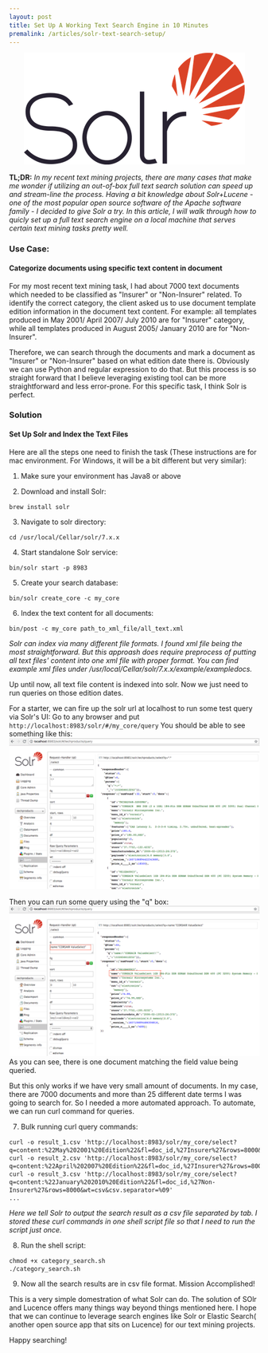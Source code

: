 ```yaml
---
layout: post
title: Set Up A Working Text Search Engine in 10 Minutes
premalink: /articles/solr-text-search-setup/
---
```


<p align="center">
<img src="/images/solr.png">
</p>

**TL;DR:** _In my recent text mining projects, there are many cases that make me wonder if utilizing an out-of-box full text search solution can speed up and stream-line the process. Having a bit knowledge about Solr+Lucene - one of the most popular open source software of the Apache software family - I decided to give Solr a try. In this article, I will walk through how to quicly set up a full text search engine on a local machine that serves certain text mining tasks pretty well._

### Use Case:
#### Categorize documents using specific text content in document

For my most recent text mining task, I had about 7000 text documents which needed to be classified as "Insurer" or "Non-Insurer" related. To identify the correct category, the client asked us to use document template edition information in the document text content. For example: all templates produced in May 2001/ April 2007/ July 2010 are for "Insurer" category, while all templates produced in August 2005/ January 2010 are for "Non-Insurer".

Therefore, we can search through the documents and mark a document as "Insurer" or "Non-Insurer" based on what edition date there is. Obviously we can use Python and regular expression to do that. But this process is so straight forward that I believe leveraging existing tool can be more straightforward and less error-prone. For this specific task, I think Solr is perfect.

### Solution
#### Set Up Solr and Index the Text Files

Here are all the steps one need to finish the task (These instructions are for mac environment. For Windows, it will be a bit different but very similar):

1. Make sure your environment has Java8 or above

2. Download and install Solr:
```
brew install solr
```

3. Navigate to solr directory:
```
cd /usr/local/Cellar/solr/7.x.x
```

4. Start standalone Solr service:
```
bin/solr start -p 8983
```

5. Create your search database:
```
bin/solr create_core -c my_core
```

6. Index the text content for all documents:
```
bin/post -c my_core path_to_xml_file/all_text.xml
```

_Solr can index via many different file formats. I found xml file being the most straightforward. But this approash does require preprocess of putting all text files' content into one xml file with proper format. You can find
example xml files under /usr/local/Cellar/solr/7.x.x/example/exampledocs._

Up until now, all text file content is indexed into solr. Now we just need to run queries on those edition dates.

For a starter, we can fire up the solr url at localhost to run some test query via Solr's UI:
Go to any browser and put `http://localhost:8983/solr/#/my_core/query`
You should be able to see something like this:
![Image1](/images/solr_ui.png)

Then you can run some query using the "q" box:
![Image2](/images/solr_q.png)
As you can see, there is one document matching the field value being queried.

But this only works if we have very small amount of documents. In my case, there are 7000 documents and more than 25 different date terms I was going to search for. So I needed a more automated approach. To automate, we can run curl command for queries.

7. Bulk running curl query commands:
```
curl -o result_1.csv 'http://localhost:8983/solr/my_core/select?q=content:%22May%202001%20Edition%22&fl=doc_id,%27Insurer%27&rows=8000&wt=csv&csv.separator=%09'
curl -o result_2.csv 'http://localhost:8983/solr/my_core/select?q=content:%22April%202007%20Edition%22&fl=doc_id,%27Insurer%27&rows=8000&wt=csv&csv.separator=%09'
curl -o result_3.csv 'http://localhost:8983/solr/my_core/select?q=content:%22January%202010%20Edition%22&fl=doc_id,%27Non-Insurer%27&rows=8000&wt=csv&csv.separator=%09'
...
```
_Here we tell Solr to output the search result as a csv file separated by tab._
_I stored these curl commands in one shell script file so that I need to run the script just once._

8. Run the shell script:
```
chmod +x category_search.sh
./category_search.sh
```

9. Now all the search results are in csv file format. Mission Accomplished!

This is a very simple domestration of what Solr can do. The solution of SOlr and Lucence offers many things way beyond things mentioned here. I hope that we can continue to leverage search engines like Solr or Elastic Search( another open source app that sits on Lucence) for our text mining projects.

Happy searching!

